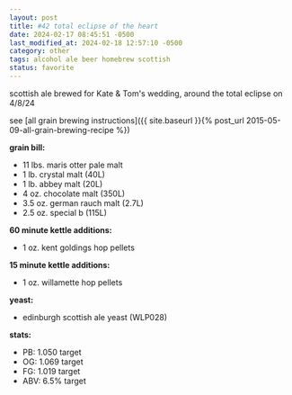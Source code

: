 ```yaml
---
layout: post
title: #42 total eclipse of the heart
date: 2024-02-17 08:45:51 -0500
last_modified_at: 2024-02-18 12:57:10 -0500
category: other
tags: alcohol ale beer homebrew scottish
status: favorite
---
```


scottish ale brewed for Kate & Tom's wedding, around the total eclipse on 4/8/24

see [all grain brewing instructions]({{ site.baseurl }}{% post_url 2015-05-09-all-grain-brewing-recipe %})

**grain bill:**

* 11 lbs. maris otter pale malt
* 1 lb. crystal malt (40L)
* 1 lb. abbey malt (20L)
* 4 oz. chocolate malt (350L)
* 3.5 oz. german rauch malt (2.7L)
* 2.5 oz. special b (115L)

**60 minute kettle additions:**

* 1 oz. kent goldings hop pellets

**15 minute kettle additions:**

* 1 oz. willamette hop pellets

**yeast:**

* edinburgh scottish ale yeast (WLP028)

**stats:**

* PB: 1.050 target
* OG: 1.069 target
* FG: 1.019 target
* ABV: 6.5% target
